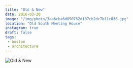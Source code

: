 ```yaml
---
title: "Old & New"
date: 2016-03-20
image: "/img/photo/3aa6cba6d850762d107cb2dc7b11c036.jpg"
location: "Old South Meeting House"
instagram: true
draft: false
tags:
 - boston
 - architecture
---
```


![Old & New](/img/photo/3aa6cba6d850762d107cb2dc7b11c036.jpg)
